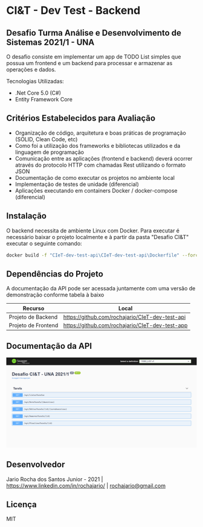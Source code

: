 # CI&T - Dev Test - Backend
## Desafio Turma Análise e Desenvolvimento de Sistemas 2021/1 - UNA


O desafio consiste em implementar um app de TODO List simples que possua um frontend e um backend para processar e armazenar as operações e dados. 

Tecnologias Utilizadas:
- .Net Core 5.0 (C#)
- Entity Framework Core

## Critérios Estabelecidos para Avaliação 

- Organização de código, arquitetura e boas práticas de programação (SOLID, Clean Code, etc)
- Como foi a utilização dos frameworks e bibliotecas utilizados e da linguagem de programação
- Comunicação entre as aplicações (frontend e backend) deverá ocorrer através do protocolo HTTP com chamadas Rest utilizando o formato JSON
- Documentação de como executar os projetos no ambiente local
- Implementação de testes de unidade (diferencial)
- Aplicações executando em containers Docker / docker-compose (diferencial)

## Instalação

O backend necessita de ambiente Linux com Docker.
Para executar é necessário baixar o projeto localmente e à partir da pasta "Desafio CI&T" executar o seguinte comando:

```sh
docker build -f "CIeT-dev-test-api\CIeT-dev-test-api\Dockerfile" --force-rm -t desafiociet:dev --target base "CIeT-dev-test-api\CIeT-dev-test-api" 
```

## Dependências do Projeto

A documentação da API pode ser acessada juntamente com uma versão de demonstração conforme tabela à baixo

| Recurso | Local |
| ------ | ------ |
| Projeto de Backend | https://github.com/rochajario/CIeT-dev-test-api |
| Projeto de Frontend | https://github.com/rochajario/CIeT-dev-test-app |

## Documentação da API
![alt text](https://github.com/rochajario/CIeT-dev-test-api/blob/main/api.PNG?raw=true)

## Desenvolvedor

Jario Rocha dos Santos Junior - 2021 | https://www.linkedin.com/in/rochajario/ | rochajario@gmail.com

## Licença
MIT
